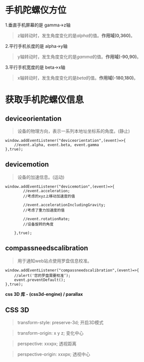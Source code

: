 # 手机陀螺仪方位

1.垂直手机屏幕的是 gamma->z轴

> z轴转动时，发生角度变化的是*alpha*的值。__作用域(0,360)__。

2.平行手机长度的是 alpha->y轴

> y轴转动时，发生角度变化的是*gamma*的值。__作用域(-90,90)__。

3.平行手机宽度的是 beta->x轴

> x轴转动时，发生角度变化的是*beta*的值。__作用域(-180,180)__。

# 获取手机陀螺仪信息

## deviceorientation

> 设备的物理方向，表示一系列本地址坐标系的角度。(静止)

    window.addEventListener("deviceorientation",(event)=>{
        //event.alpha, event.beta, event.gamma
    },true);

## devicemotion

> 设备的加速信息。(运动)

    window.addEventListener("devicemotion",(event)=>{
            //event.acceleration;
            //考虑的xyz上移动加速度的值

            //event.accelerationIncludingGravity;
            //考虑了重力加速度的值

            //event.rotationRate;
            //设备旋转的角度

        },true);

## compassneedscalibration

> 用于通知web站点使用罗盘信息校准。

    window.addEventListener("compassneedscalibration",(event)=>{
        //alert('您的罗盘需要校准‘);
        event.preventDefault();
    },true);

__css 3D 库 - (css3d-engine) / parallax__

## CSS 3D

> transform-style: preserve-3d; 开启3D模式

> transform-origin: x y z;  变化中心

> perspective: xxxpx; 透视距离

> perspective-origin: xxxpx; 透视中心
